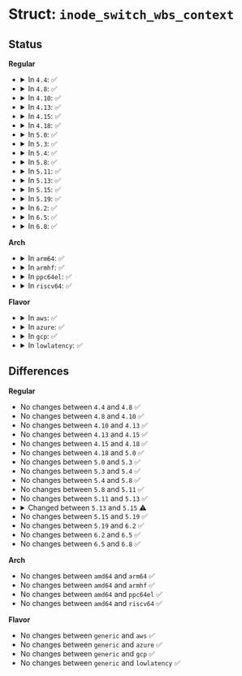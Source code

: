 # Struct: <code>inode_switch_wbs_context</code>

## Status
<b>Regular</b>
<ul>
<li>
<details>
<summary>In <code>4.4</code>: ✅</summary>

```c
struct inode_switch_wbs_context {
    struct inode *inode;
    struct bdi_writeback *new_wb;
    struct callback_head callback_head;
    struct work_struct work;
};
```
</details>
</li>
<li>
<details>
<summary>In <code>4.8</code>: ✅</summary>

```c
struct inode_switch_wbs_context {
    struct inode *inode;
    struct bdi_writeback *new_wb;
    struct callback_head callback_head;
    struct work_struct work;
};
```
</details>
</li>
<li>
<details>
<summary>In <code>4.10</code>: ✅</summary>

```c
struct inode_switch_wbs_context {
    struct inode *inode;
    struct bdi_writeback *new_wb;
    struct callback_head callback_head;
    struct work_struct work;
};
```
</details>
</li>
<li>
<details>
<summary>In <code>4.13</code>: ✅</summary>

```c
struct inode_switch_wbs_context {
    struct inode *inode;
    struct bdi_writeback *new_wb;
    struct callback_head callback_head;
    struct work_struct work;
};
```
</details>
</li>
<li>
<details>
<summary>In <code>4.15</code>: ✅</summary>

```c
struct inode_switch_wbs_context {
    struct inode *inode;
    struct bdi_writeback *new_wb;
    struct callback_head callback_head;
    struct work_struct work;
};
```
</details>
</li>
<li>
<details>
<summary>In <code>4.18</code>: ✅</summary>

```c
struct inode_switch_wbs_context {
    struct inode *inode;
    struct bdi_writeback *new_wb;
    struct callback_head callback_head;
    struct work_struct work;
};
```
</details>
</li>
<li>
<details>
<summary>In <code>5.0</code>: ✅</summary>

```c
struct inode_switch_wbs_context {
    struct inode *inode;
    struct bdi_writeback *new_wb;
    struct callback_head callback_head;
    struct work_struct work;
};
```
</details>
</li>
<li>
<details>
<summary>In <code>5.3</code>: ✅</summary>

```c
struct inode_switch_wbs_context {
    struct inode *inode;
    struct bdi_writeback *new_wb;
    struct callback_head callback_head;
    struct work_struct work;
};
```
</details>
</li>
<li>
<details>
<summary>In <code>5.4</code>: ✅</summary>

```c
struct inode_switch_wbs_context {
    struct inode *inode;
    struct bdi_writeback *new_wb;
    struct callback_head callback_head;
    struct work_struct work;
};
```
</details>
</li>
<li>
<details>
<summary>In <code>5.8</code>: ✅</summary>

```c
struct inode_switch_wbs_context {
    struct inode *inode;
    struct bdi_writeback *new_wb;
    struct callback_head callback_head;
    struct work_struct work;
};
```
</details>
</li>
<li>
<details>
<summary>In <code>5.11</code>: ✅</summary>

```c
struct inode_switch_wbs_context {
    struct inode *inode;
    struct bdi_writeback *new_wb;
    struct callback_head callback_head;
    struct work_struct work;
};
```
</details>
</li>
<li>
<details>
<summary>In <code>5.13</code>: ✅</summary>

```c
struct inode_switch_wbs_context {
    struct inode *inode;
    struct bdi_writeback *new_wb;
    struct callback_head callback_head;
    struct work_struct work;
};
```
</details>
</li>
<li>
<details>
<summary>In <code>5.15</code>: ✅</summary>

```c
struct inode_switch_wbs_context {
    struct rcu_work work;
    struct bdi_writeback *new_wb;
    struct inode * inodes[0];
};
```
</details>
</li>
<li>
<details>
<summary>In <code>5.19</code>: ✅</summary>

```c
struct inode_switch_wbs_context {
    struct rcu_work work;
    struct bdi_writeback *new_wb;
    struct inode * inodes[0];
};
```
</details>
</li>
<li>
<details>
<summary>In <code>6.2</code>: ✅</summary>

```c
struct inode_switch_wbs_context {
    struct rcu_work work;
    struct bdi_writeback *new_wb;
    struct inode * inodes[0];
};
```
</details>
</li>
<li>
<details>
<summary>In <code>6.5</code>: ✅</summary>

```c
struct inode_switch_wbs_context {
    struct rcu_work work;
    struct bdi_writeback *new_wb;
    struct inode * inodes[0];
};
```
</details>
</li>
<li>
<details>
<summary>In <code>6.8</code>: ✅</summary>

```c
struct inode_switch_wbs_context {
    struct rcu_work work;
    struct bdi_writeback *new_wb;
    struct inode * inodes[0];
};
```
</details>
</li>
</ul>
<b>Arch</b>
<ul>
<li>
<details>
<summary>In <code>arm64</code>: ✅</summary>

```c
struct inode_switch_wbs_context {
    struct inode *inode;
    struct bdi_writeback *new_wb;
    struct callback_head callback_head;
    struct work_struct work;
};
```
</details>
</li>
<li>
<details>
<summary>In <code>armhf</code>: ✅</summary>

```c
struct inode_switch_wbs_context {
    struct inode *inode;
    struct bdi_writeback *new_wb;
    struct callback_head callback_head;
    struct work_struct work;
};
```
</details>
</li>
<li>
<details>
<summary>In <code>ppc64el</code>: ✅</summary>

```c
struct inode_switch_wbs_context {
    struct inode *inode;
    struct bdi_writeback *new_wb;
    struct callback_head callback_head;
    struct work_struct work;
};
```
</details>
</li>
<li>
<details>
<summary>In <code>riscv64</code>: ✅</summary>

```c
struct inode_switch_wbs_context {
    struct inode *inode;
    struct bdi_writeback *new_wb;
    struct callback_head callback_head;
    struct work_struct work;
};
```
</details>
</li>
</ul>
<b>Flavor</b>
<ul>
<li>
<details>
<summary>In <code>aws</code>: ✅</summary>

```c
struct inode_switch_wbs_context {
    struct inode *inode;
    struct bdi_writeback *new_wb;
    struct callback_head callback_head;
    struct work_struct work;
};
```
</details>
</li>
<li>
<details>
<summary>In <code>azure</code>: ✅</summary>

```c
struct inode_switch_wbs_context {
    struct inode *inode;
    struct bdi_writeback *new_wb;
    struct callback_head callback_head;
    struct work_struct work;
};
```
</details>
</li>
<li>
<details>
<summary>In <code>gcp</code>: ✅</summary>

```c
struct inode_switch_wbs_context {
    struct inode *inode;
    struct bdi_writeback *new_wb;
    struct callback_head callback_head;
    struct work_struct work;
};
```
</details>
</li>
<li>
<details>
<summary>In <code>lowlatency</code>: ✅</summary>

```c
struct inode_switch_wbs_context {
    struct inode *inode;
    struct bdi_writeback *new_wb;
    struct callback_head callback_head;
    struct work_struct work;
};
```
</details>
</li>
</ul>

## Differences
<b>Regular</b>
<ul>
<li>
No changes between <code>4.4</code> and <code>4.8</code> ✅
</li>
<li>
No changes between <code>4.8</code> and <code>4.10</code> ✅
</li>
<li>
No changes between <code>4.10</code> and <code>4.13</code> ✅
</li>
<li>
No changes between <code>4.13</code> and <code>4.15</code> ✅
</li>
<li>
No changes between <code>4.15</code> and <code>4.18</code> ✅
</li>
<li>
No changes between <code>4.18</code> and <code>5.0</code> ✅
</li>
<li>
No changes between <code>5.0</code> and <code>5.3</code> ✅
</li>
<li>
No changes between <code>5.3</code> and <code>5.4</code> ✅
</li>
<li>
No changes between <code>5.4</code> and <code>5.8</code> ✅
</li>
<li>
No changes between <code>5.8</code> and <code>5.11</code> ✅
</li>
<li>
No changes between <code>5.11</code> and <code>5.13</code> ✅
</li>
<li>
<details>
<summary>Changed between <code>5.13</code> and <code>5.15</code> ⚠️</summary>
<ul>
<li>
<b>Field added. </b>
<code>struct inode * inodes[0]</code>
</li>
<li>
<b>Field removed. </b>
<code>struct inode *inode</code>
</li>
<li>
<b>Field removed. </b>
<code>struct callback_head callback_head</code>
</li>
<li>
<b>Field type changed. </b>
<code>struct work_struct work</code> ➡️ <code>struct rcu_work work</code>
</li>
</ul>
</details>
</li>
<li>
No changes between <code>5.15</code> and <code>5.19</code> ✅
</li>
<li>
No changes between <code>5.19</code> and <code>6.2</code> ✅
</li>
<li>
No changes between <code>6.2</code> and <code>6.5</code> ✅
</li>
<li>
No changes between <code>6.5</code> and <code>6.8</code> ✅
</li>
</ul>
<b>Arch</b>
<ul>
<li>
No changes between <code>amd64</code> and <code>arm64</code> ✅
</li>
<li>
No changes between <code>amd64</code> and <code>armhf</code> ✅
</li>
<li>
No changes between <code>amd64</code> and <code>ppc64el</code> ✅
</li>
<li>
No changes between <code>amd64</code> and <code>riscv64</code> ✅
</li>
</ul>
<b>Flavor</b>
<ul>
<li>
No changes between <code>generic</code> and <code>aws</code> ✅
</li>
<li>
No changes between <code>generic</code> and <code>azure</code> ✅
</li>
<li>
No changes between <code>generic</code> and <code>gcp</code> ✅
</li>
<li>
No changes between <code>generic</code> and <code>lowlatency</code> ✅
</li>
</ul>

